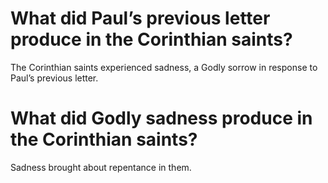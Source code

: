 # What did Paul’s previous letter produce in the Corinthian saints?

The Corinthian saints experienced sadness, a Godly sorrow in response to Paul’s previous letter.

# What did Godly sadness produce in the Corinthian saints?

Sadness brought about repentance in them.
